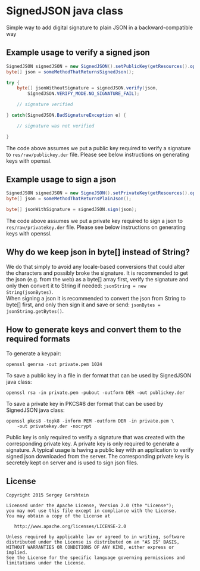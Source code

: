 # SignedJSON java class
Simple way to add digital signature to plain JSON in a backward-compatible way 

## Example usage to verify a signed json
```java
SignedJSON signedJSON = new SignedJSON().setPublicKey(getResources().openRawResource(R.raw.publickey));
byte[] json = someMethodThatReturnsSignedJson(); 

try {
	byte[] jsonWithoutSignature = signedJSON.verify(json,
		SignedJSON.VERIFY_MODE.NO_SIGNATURE_FAIL);

	// signature verified	

} catch(SignedJSON.BadSignatureException e) {

	// signature was not verified

}

```
The code above assumes we put a public key required to verify a signature to `res/raw/publickey.der` file.  Please see below instructions on generating keys with openssl. 

## Example usage to sign a json
```java
SignedJSON signedJSON = new SigneJSON().setPrivateKey(getResources().openRawResource(R.raw.privatekey));
byte[] json = someMethodThatReturnsPlainJson(); 

byte[] jsonWithSignature = signedJSON.sign(json);
```
The code above assumes we put a private key required to sign a json to `res/raw/privatekey.der` file.  Please see below instructions on generating keys with openssl. 

## Why do we keep json in byte[] instead of String?
We do that simply to avoid any locale-based conversions that could alter the characters and possibly broke the signature. It is recommended to get the json (e.g. from the web) as a byte[] array first, verify the signature and only then convert it to String if needed: `jsonString = new String(jsonBytes)`.  
When signing a json it is recommended to convert the json from String to byte[] first, and only then sign it and save or send: `jsonBytes = jsonString.getBytes()`.

## How to generate keys and convert them to the required formats 
To generate a keypair:
```
openssl genrsa -out private.pem 1024
```
To save a public key in a file in der format that can be used by SignedJSON java class:
```
openssl rsa -in private.pem -pubout -outform DER -out publickey.der
```
To save a private key in PKCS#8 der format that can be used by SignedJSON java class:
```
openssl pkcs8 -topk8 -inform PEM -outform DER -in private.pem \
    -out privatekey.der -nocrypt
```
Public key is only required to verify a signature that was created with the corresponding private key.  A private key is only required to generate a signature. A typical usage is having a public key with an application to verify signed json downloaded from the server.  The corresponding private key is secretely kept on server and is used to sign json files. 

## License

```
Copyright 2015 Sergey Gershtein

Licensed under the Apache License, Version 2.0 (the "License");
you may not use this file except in compliance with the License.
You may obtain a copy of the License at

   http://www.apache.org/licenses/LICENSE-2.0

Unless required by applicable law or agreed to in writing, software
distributed under the License is distributed on an "AS IS" BASIS,
WITHOUT WARRANTIES OR CONDITIONS OF ANY KIND, either express or implied.
See the License for the specific language governing permissions and
limitations under the License.
```

